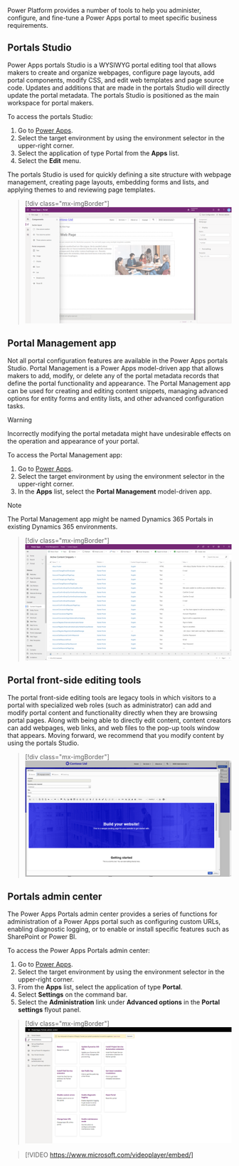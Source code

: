 Power Platform provides a number of tools to help you administer, configure, and fine-tune a Power Apps portal to meet specific business requirements.

## Portals Studio

Power Apps portals Studio is a WYSIWYG portal editing tool that allows makers to create and organize webpages, configure page layouts, add portal components, modify CSS, and edit web templates and page source code. Updates and additions that are made in the portals Studio will directly update the portal metadata. The portals Studio is positioned as the main workspace for portal makers.

To access the portals Studio:

1. Go to [Power Apps](https://make.powerapps.com/?azure-portal=true).
1. Select the target environment by using the environment selector in the upper-right corner.
1. Select the application of type Portal from the **Apps** list.
1. Select the **Edit** menu.

The portals Studio is used for quickly defining a site structure with webpage management, creating page layouts, embedding forms and lists, and applying themes to and reviewing page templates.

> [!div class="mx-imgBorder"]
> [![Portal Studio](../media/3-portal-studio-ss.png)](../media/3-portal-studio-ss.png#lightbox)

## Portal Management app

Not all portal configuration features are available in the Power Apps portals Studio. Portal Management is a Power Apps model-driven app that allows makers to add, modify, or delete any of the portal metadata records that define the portal functionality and appearance. The Portal Management app can be used for creating and editing content snippets, managing advanced options for entity forms and entity lists, and other advanced configuration tasks.

> [!WARNING]
> Incorrectly modifying the portal metadata might have undesirable effects on the operation and appearance of your portal.

To access the Portal Management app:

1. Go to [Power Apps](https://make.powerapps.com/?azure-portal=true).
1. Select the target environment by using the environment selector in the upper-right corner.
1. In the **Apps** list, select the **Portal Management** model-driven app.

> [!NOTE]
> The Portal Management app might be named Dynamics 365 Portals in existing Dynamics 365 environments.

> [!div class="mx-imgBorder"]
> [![Portal Management App](../media/3-portals-management-app-ss.png)](../media/3-portals-management-app-ss.png#lightbox)

## Portal front-side editing tools

The portal front-side editing tools are legacy tools in which visitors to a portal with specialized web roles (such as administrator) can add and modify portal content and functionality directly when they are browsing portal pages. Along with being able to directly edit content, content creators can add webpages, web links, and web files to the pop-up tools window that appears. Moving forward, we recommend that you modify content by using the portals Studio.

> [!div class="mx-imgBorder"]
> [![Portal Management App](../media/3-front-side-edit-portals-ss.png)](../media/3-front-side-edit-portals-ss.png#lightbox)

## Portals admin center

The Power Apps Portals admin center provides a series of functions for administration of a Power Apps portal such as configuring custom URLs, enabling diagnostic logging, or to enable or install specific features such as SharePoint or Power BI.

To access the Power Apps Portals admin center:

1. Go to [Power Apps](https://make.powerapps.com/?azure-portal=true).
1. Select the target environment by using the environment selector in the upper-right corner.
1. From the **Apps** list, select the application of type **Portal**.
1. Select **Settings** on the command bar.
1. Select the **Administration** link under **Advanced options** in the **Portal settings** flyout panel.

> [!div class="mx-imgBorder"]
> [![Portal admin center](../media/3-portals-admin-center-ss.png)](../media/3-portals-admin-center-ss.png#lightbox)

> [!VIDEO https://www.microsoft.com/videoplayer/embed/]

